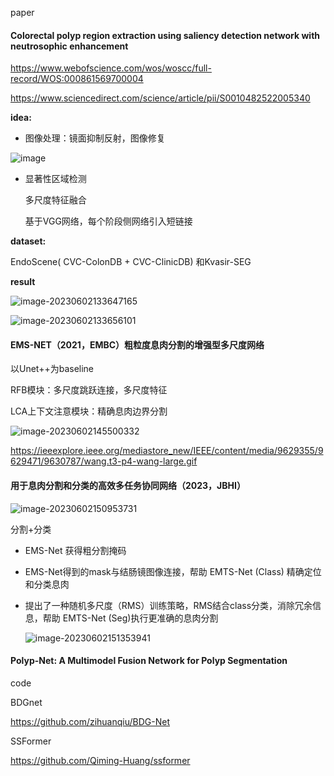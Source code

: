 





paper

#### Colorectal polyp region extraction using saliency detection network with neutrosophic enhancement

https://www.webofscience.com/wos/woscc/full-record/WOS:000861569700004

https://www.sciencedirect.com/science/article/pii/S0010482522005340

**idea:**

- 图像处理：镜面抑制反射，图像修复

![image]([C:\Users\余成远\AppData\Roaming\Typora\typora-user-images\image-20230602125300812.png](https://github.com/Boleroo/polyp-segmentation/blob/master/picture/pic1.png))

- 显著性区域检测

  多尺度特征融合

  基于VGG网络，每个阶段侧网络引入短链接

**dataset:**

EndoScene( CVC-ColonDB + CVC-ClinicDB) 和Kvasir-SEG

**result**

![image-20230602133647165](C:\Users\余成远\AppData\Roaming\Typora\typora-user-images\image-20230602133647165.png)

![image-20230602133656101](C:\Users\余成远\AppData\Roaming\Typora\typora-user-images\image-20230602133656101.png)



#### EMS-NET（2021，EMBC）粗粒度息肉分割的增强型多尺度网络

以Unet++为baseline

RFB模块：多尺度跳跃连接，多尺度特征

LCA上下文注意模块：精确息肉边界分割

![image-20230602145500332](C:\Users\余成远\AppData\Roaming\Typora\typora-user-images\image-20230602145500332.png)





https://ieeexplore.ieee.org/mediastore_new/IEEE/content/media/9629355/9629471/9630787/wang.t3-p4-wang-large.gif



#### **用于息肉分割和分类的高效多任务协同网络**（2023，JBHI）

![image-20230602150953731](C:\Users\余成远\AppData\Roaming\Typora\typora-user-images\image-20230602150953731.png)

分割+分类

- EMS-Net 获得粗分割掩码

- EMS-Net得到的mask与结肠镜图像连接，帮助 EMTS-Net (Class) 精确定位和分类息肉

- 提出了一种随机多尺度（RMS）训练策略，RMS结合class分类，消除冗余信息，帮助 EMTS-Net (Seg)执行更准确的息肉分割

  ![image-20230602151353941](C:\Users\余成远\AppData\Roaming\Typora\typora-user-images\image-20230602151353941.png)

  

#### Polyp-Net: A Multimodel Fusion Network for Polyp Segmentation

code

BDGnet

https://github.com/zihuanqiu/BDG-Net

SSFormer

https://github.com/Qiming-Huang/ssformer

